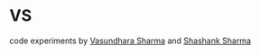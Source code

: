 # VS

code experiments by [Vasundhara Sharma](https://github.com/sharma-vasundhara) and [Shashank Sharma](https://github.com/geekyorion)
